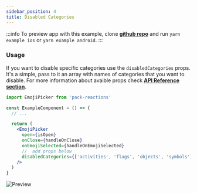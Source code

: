 ```yaml
---
sidebar_position: 4
title: Disabled Categories
---
```


:::info
To preview app with this example, clone [**github repo**](https://github.com/TheWidlarzGroup/rn-emoji-keyboard.git) and run `yarn example ios` or `yarn example android`.
:::

### Usage

If you want to disable specific categories use the `disabledCategories` props. It's a simple, pass to it an array with names of categories that you want to disable. For more information about avaible props check [**API Reference section**](/docs/api/modal).

```jsx
import EmojiPicker from 'pack-reactions'

const ExampleComponent = () => {
  // ...

  return (
    <EmojiPicker
      open={isOpen}
      onClose={handleOnClose}
      onEmojiSelected={handleOnEmojiSelected}
      //  add props below
      disabledCategories={['activities', 'flags', 'objects', 'symbols']}
    />
  )
}
```

![Preview](../../../assets/img/categories-preview.jpg)
